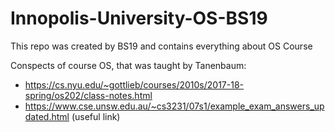 # Innopolis-University-OS-BS19
This repo was created by BS19 and contains everything about OS Course


Conspects of course OS, that was taught by Tanenbaum:
- https://cs.nyu.edu/~gottlieb/courses/2010s/2017-18-spring/os202/class-notes.html
- https://www.cse.unsw.edu.au/~cs3231/07s1/example_exam_answers_updated.html (useful link)
